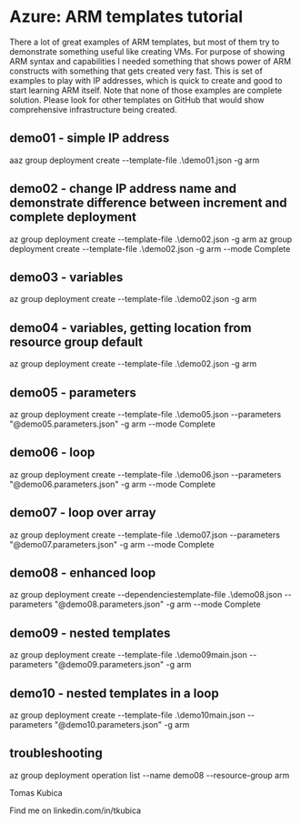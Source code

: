 # Azure: ARM templates tutorial

There a lot of great examples of ARM templates, but most of them try to demonstrate something useful like creating VMs. For purpose of showing ARM syntax and capabilities I needed something that shows power of ARM constructs with something that gets created very fast. This is set of examples to play with IP addresses, which is quick to create and good to start learning ARM itself. Note that none of those examples are complete solution. Please look for other templates on GitHub that would show comprehensive infrastructure being created.

## demo01 - simple IP address
aaz group deployment create --template-file .\demo01.json -g arm

## demo02 - change IP address name and demonstrate difference between increment and complete deployment
az group deployment create --template-file .\demo02.json -g arm
az group deployment create --template-file .\demo02.json -g arm --mode Complete

## demo03 - variables
az group deployment create --template-file .\demo02.json -g arm

## demo04 - variables, getting location from resource group default
az group deployment create --template-file .\demo02.json -g arm

## demo05 - parameters
az group deployment create --template-file .\demo05.json --parameters "@demo05.parameters.json" -g arm --mode Complete

## demo06 - loop
az group deployment create --template-file .\demo06.json --parameters "@demo06.parameters.json" -g arm --mode Complete

## demo07 - loop over array
az group deployment create --template-file .\demo07.json --parameters "@demo07.parameters.json" -g arm --mode Complete

## demo08 - enhanced loop
az group deployment create --dependenciestemplate-file .\demo08.json --parameters "@demo08.parameters.json" -g arm --mode Complete

## demo09 - nested templates
az group deployment create --template-file .\demo09main.json --parameters "@demo09.parameters.json" -g arm 

## demo10 - nested templates in a loop
az group deployment create --template-file .\demo10main.json --parameters "@demo10.parameters.json" -g arm 


## troubleshooting
az group deployment operation list --name demo08  --resource-group arm


Tomas Kubica

Find me on linkedin.com/in/tkubica